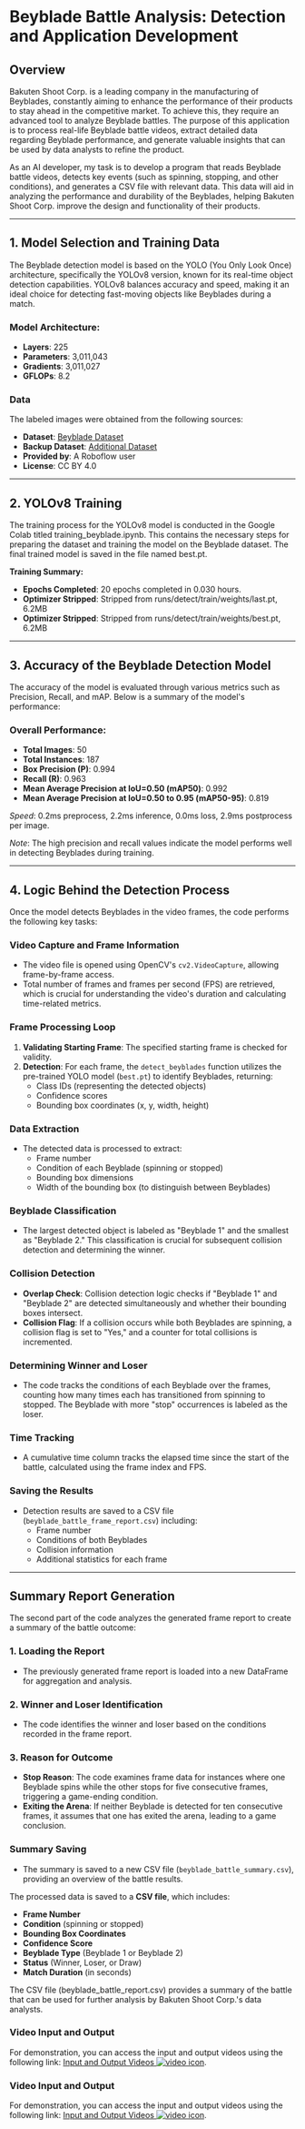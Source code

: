 # Beyblade Battle Analysis: Detection and Application Development

## Overview
Bakuten Shoot Corp. is a leading company in the manufacturing of Beyblades, constantly aiming to enhance the performance of their products to stay ahead in the competitive market. To achieve this, they require an advanced tool to analyze Beyblade battles. The purpose of this application is to process real-life Beyblade battle videos, extract detailed data regarding Beyblade performance, and generate valuable insights that can be used by data analysts to refine the product.

As an AI developer, my task is to develop a program that reads Beyblade battle videos, detects key events (such as spinning, stopping, and other conditions), and generates a CSV file with relevant data. This data will aid in analyzing the performance and durability of the Beyblades, helping Bakuten Shoot Corp. improve the design and functionality of their products.

---

## 1. Model Selection and Training Data
The Beyblade detection model is based on the YOLO (You Only Look Once) architecture, specifically the YOLOv8 version, known for its real-time object detection capabilities. YOLOv8 balances accuracy and speed, making it an ideal choice for detecting fast-moving objects like Beyblades during a match.

### Model Architecture:
- **Layers**: 225
- **Parameters**: 3,011,043
- **Gradients**: 3,011,027
- **GFLOPs**: 8.2

### Data
The labeled images were obtained from the following sources:
- **Dataset**: [Beyblade Dataset](https://universe.roboflow.com/yolov8-kinetixpro-training/beyblade-gpafs)
- **Backup Dataset**: [Additional Dataset](https://drive.google.com/drive/folders/1uA2O0JTvouBUFI5GpY_gn8Rq8SJ6lONW?usp=drive_link)
- **Provided by**: A Roboflow user
- **License**: CC BY 4.0

---

## 2. YOLOv8 Training
The training process for the YOLOv8 model is conducted in the Google Colab titled training_beyblade.ipynb. This contains the necessary steps for preparing the dataset and training the model on the Beyblade dataset. The final trained model is saved in the file named best.pt.

**Training Summary:**
- **Epochs Completed**: 20 epochs completed in 0.030 hours.
- **Optimizer Stripped**: Stripped from runs/detect/train/weights/last.pt, 6.2MB
- **Optimizer Stripped**: Stripped from runs/detect/train/weights/best.pt, 6.2MB

---

## 3. Accuracy of the Beyblade Detection Model
The accuracy of the model is evaluated through various metrics such as Precision, Recall, and mAP. Below is a summary of the model's performance:

### Overall Performance:
- **Total Images**: 50
- **Total Instances**: 187
- **Box Precision (P)**: 0.994
- **Recall (R)**: 0.963
- **Mean Average Precision at IoU=0.50 (mAP50)**: 0.992
- **Mean Average Precision at IoU=0.50 to 0.95 (mAP50-95)**: 0.819

*Speed*: 0.2ms preprocess, 2.2ms inference, 0.0ms loss, 2.9ms postprocess per image.

*Note*: The high precision and recall values indicate the model performs well in detecting Beyblades during training.

---

## 4. Logic Behind the Detection Process
Once the model detects Beyblades in the video frames, the code performs the following key tasks:

### Video Capture and Frame Information
- The video file is opened using OpenCV's `cv2.VideoCapture`, allowing frame-by-frame access.
- Total number of frames and frames per second (FPS) are retrieved, which is crucial for understanding the video's duration and calculating time-related metrics.

### Frame Processing Loop
1. **Validating Starting Frame**: The specified starting frame is checked for validity.
2. **Detection**: For each frame, the `detect_beyblades` function utilizes the pre-trained YOLO model (`best.pt`) to identify Beyblades, returning:
   - Class IDs (representing the detected objects)
   - Confidence scores
   - Bounding box coordinates (x, y, width, height)

### Data Extraction
- The detected data is processed to extract:
  - Frame number
  - Condition of each Beyblade (spinning or stopped)
  - Bounding box dimensions
  - Width of the bounding box (to distinguish between Beyblades)

### Beyblade Classification
- The largest detected object is labeled as "Beyblade 1" and the smallest as "Beyblade 2." This classification is crucial for subsequent collision detection and determining the winner.

### Collision Detection
- **Overlap Check**: Collision detection logic checks if "Beyblade 1" and "Beyblade 2" are detected simultaneously and whether their bounding boxes intersect.
- **Collision Flag**: If a collision occurs while both Beyblades are spinning, a collision flag is set to "Yes," and a counter for total collisions is incremented.

### Determining Winner and Loser
- The code tracks the conditions of each Beyblade over the frames, counting how many times each has transitioned from spinning to stopped. The Beyblade with more "stop" occurrences is labeled as the loser.

### Time Tracking
- A cumulative time column tracks the elapsed time since the start of the battle, calculated using the frame index and FPS.

### Saving the Results
- Detection results are saved to a CSV file (`beyblade_battle_frame_report.csv`) including:
  - Frame number
  - Conditions of both Beyblades
  - Collision information
  - Additional statistics for each frame

---

## Summary Report Generation
The second part of the code analyzes the generated frame report to create a summary of the battle outcome:

### 1. Loading the Report
- The previously generated frame report is loaded into a new DataFrame for aggregation and analysis.

### 2. Winner and Loser Identification
- The code identifies the winner and loser based on the conditions recorded in the frame report.

### 3. Reason for Outcome
- **Stop Reason**: The code examines frame data for instances where one Beyblade spins while the other stops for five consecutive frames, triggering a game-ending condition.
- **Exiting the Arena**: If neither Beyblade is detected for ten consecutive frames, it assumes that one has exited the arena, leading to a game conclusion.

### Summary Saving
- The summary is saved to a new CSV file (`beyblade_battle_summary.csv`), providing an overview of the battle results.

The processed data is saved to a **CSV file**, which includes:
- **Frame Number**
- **Condition** (spinning or stopped)
- **Bounding Box Coordinates**
- **Confidence Score**
- **Beyblade Type** (Beyblade 1 or Beyblade 2)
- **Status** (Winner, Loser, or Draw)
- **Match Duration** (in seconds)

The CSV file (beyblade_battle_report.csv) provides a summary of the battle that can be used for further analysis by Bakuten Shoot Corp.'s data analysts.

### Video Input and Output
For demonstration, you can access the input and output videos using the following link: [Input and Output Videos ![video icon](https://img.icons8.com/ios-filled/24/000000/video.png)](https://drive.google.com/drive/folders/1JFc2wyTudDbvRg3881mLQKiXAk8TzABj?usp=sharing).  
### Video Input and Output
For demonstration, you can access the input and output videos using the following link: [Input and Output Videos ![video icon](https://img.icons8.com/ios-filled/24/000000/video.png)](https://drive.google.com/drive/folders/1JFc2wyTudDbvRg3881mLQKiXAk8TzABj?usp=sharing).
